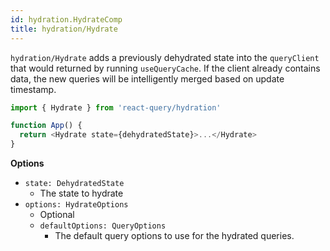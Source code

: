 ```yaml
---
id: hydration.HydrateComp
title: hydration/Hydrate
---
```


`hydration/Hydrate` adds a previously dehydrated state into the `queryClient` that would returned by running `useQueryCache`. If the client already contains data, the new queries will be intelligently merged based on update timestamp.

```js
import { Hydrate } from 'react-query/hydration'

function App() {
  return <Hydrate state={dehydratedState}>...</Hydrate>
}
```

**Options**

- `state: DehydratedState`
  - The state to hydrate
- `options: HydrateOptions`
  - Optional
  - `defaultOptions: QueryOptions`
    - The default query options to use for the hydrated queries.
